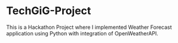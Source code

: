# TechGiG-Project
This is a Hackathon Project where I implemented Weather Forecast application using Python with integration of OpenWeatherAPI.

